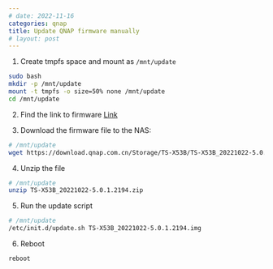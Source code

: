 ```yaml
---
# date: 2022-11-16
categories: qnap
title: Update QNAP firmware manually
# layout: post
---
```


1. Create tmpfs space and mount as `/mnt/update`

```bash
sudo bash
mkdir -p /mnt/update 
mount -t tmpfs -o size=50% none /mnt/update
cd /mnt/update
```

2. Find the link to firmware [Link](https://www.qnap.com.cn/zh-cn/download?model=ts-453bmini&category=firmware)


3. Download the firmware file to the NAS:

```bash
# /mnt/update
wget https://download.qnap.com.cn/Storage/TS-X53B/TS-X53B_20221022-5.0.1.2194.zip
```

4. Unzip the file

```bash
# /mnt/update
unzip TS-X53B_20221022-5.0.1.2194.zip
```

5. Run the update script

```bash
# /mnt/update
/etc/init.d/update.sh TS-X53B_20221022-5.0.1.2194.img
```

6. Reboot

```
reboot
```